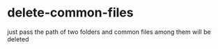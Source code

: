 # delete-common-files

just pass the path of two folders and common files among them will be deleted
